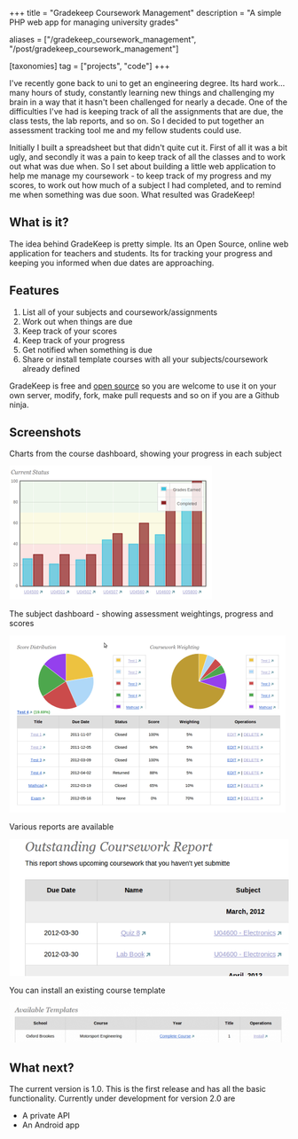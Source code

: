 +++
title = "Gradekeep Coursework Management"
description = "A simple PHP web app for managing university grades"

aliases = ["/gradekeep_coursework_management", "/post/gradekeep_coursework_management"]

[taxonomies]
tag = ["projects", "code"]
+++

I've recently gone back to uni to get an engineering degree. Its hard work...
many hours of study, constantly learning new things and challenging my brain in
a way that it hasn't been challenged for nearly a decade. One of the
difficulties I've had is keeping track of all the assignments that are due, the
class tests, the lab reports, and so on. So I decided to put together an
assessment tracking tool me and my fellow students could use.

Initially I built a spreadsheet but that didn't quite cut it. First of all it
was a bit ugly, and secondly it was a pain to keep track of all the classes and
to work out what was due when. So I set about building a little web application
to help me manage my coursework - to keep track of my progress and my scores, to
work out how much of a subject I had completed, and to remind me when something
was due soon. What resulted was GradeKeep!

## What is it?

The idea behind GradeKeep is pretty simple. Its an Open Source, online web
application for teachers and students. Its for tracking your progress and
keeping you informed when due dates are approaching.

## Features

1. List all of your subjects and coursework/assignments
2. Work out when things are due
3. Keep track of your scores
4. Keep track of your progress
5. Get notified when something is due
6. Share or install template courses with all your subjects/coursework already
   defined

GradeKeep is free and [open source](http://www.github.com/mecharius/GradeManager) so you are welcome to use it on your own server, modify, fork, make pull requests and so on if you are a Github ninja.

## Screenshots

Charts from the course dashboard, showing your progress in each subject

![Subject Progress](gk_1.png)

The subject dashboard - showing assessment weightings, progress and scores

![Dashboard Progress](gk_2.png)

Various reports are available

![Available Reports](gk_3.png)

You can install an existing course template

![Course Templates](gk_4.png)

## What next?

The current version is 1.0. This is the first release and has all the basic
functionality. Currently under development for version 2.0 are

- A private API
- An Android app
